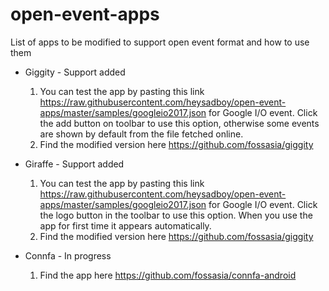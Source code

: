 # open-event-apps

List of apps to be modified to support open event format and how to use them

- Giggity - Support added
  1. You can test the app by pasting this link https://raw.githubusercontent.com/heysadboy/open-event-apps/master/samples/googleio2017.json for Google I/O event. Click the add button on toolbar to use this option, otherwise some events are shown by default from the file fetched online.
  2. Find the modified version here https://github.com/fossasia/giggity

- Giraffe - Support added
  1. You can test the app by pasting this link https://raw.githubusercontent.com/heysadboy/open-event-apps/master/samples/googleio2017.json for Google I/O event. Click the logo button in the toolbar to use this option. When you use the app for first time it appears automatically.
  2. Find the modified version here https://github.com/fossasia/giggity

- Connfa - In progress
  1. Find the app here https://github.com/fossasia/connfa-android   